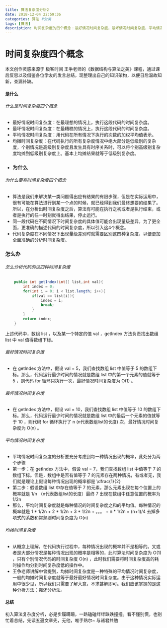```yaml
---
title: 算法复杂度分析2
date: 2018-12-04 22:59:36
categories: 算法 #分类
tags: [算法]
description: 时间复杂度的四个概念：最好情况时间复杂度，最坏情况时间复杂度，平均情况时间复杂度，均摊时间复杂度
---
```


# 时间复杂度四个概念
本文创作灵感来源于 极客时间 王争老师的《数据结构与算法之美》课程，通过课后反思以及借鉴各位学友的发言总结，现整理出自己的知识架构，以便日后温故知新，查漏补缺。
#### 是什么
###### 什么是时间复杂度四个概念
- 最好情况时间复杂度：在最理想的情况上，执行这段代码的时间复杂度。
- 最坏情况时间复杂度：在最糟糕的情况上，执行这段代码的时间复杂度。
- 平均情况时间复杂度：用代码在所有情况下执行的次数的加权平均值表示。
- 均摊时间复杂度：在代码执行的所有复杂度情况中绝大部分是低级别的复杂度，个别情况是高级别复杂度且发生具有时序关系时，可以将个别高级别复杂度均摊到低级别复杂度上。基本上均摊结果就等于低级别复杂度。
- ### 为什么
###### 为什么要有时间复杂度四个概念
- 算法是我们来解决某一类问题得出应有结果的有限步骤，但是在实际运用中，很有可能在算法进行到某一个点的时候，就已经得到我们最终想要的结果了。所以，在分析出时间复杂度之后，算法有可能在执行之初或者是执行结束，或者是执行的任一时刻就得出结果，停止运行。
- 同一段代码在不同情况下时间复杂度的具体值可能会出现量级差异，为了更全面，更准确的描述代码的时间复杂度，所以引入这4个概念。
- 代码复杂度在不同情况下出现量级差别时就需要区别这四种复杂度，以便更加全面准确的分析时间复杂度。
### 怎么办
######  怎么分析代码的这四种时间复杂度
```java
    public int getIndex(int[] list,int val){
        int index = 0;
        for(int i = 0; i < list.length; i++){
            if(val == list[i]){
                index = i;
                break;
            }
        }
        return index;
    }
```
上述代码中，数组 list ，以及某一个特定的值 val ，getIndex 方法负责找出数组 list 中 val 值得数组下标。
######  最好情况时间复杂度
-  在 getIndex 方法中，假设 val = 5，我们查找数组 list 中值等于 5 的数组下标。那么，代码运行最少时间的情况就是数组 list 中的第一个元素的值就等于 5 ，则代码 for 循环只执行一次，最好情况时间复杂度为  O(1) 。 
######  最坏情况时间复杂度
-  在 getIndex 方法中，假设 val = 10，我们查找数组 list 中值等于 10 的数组下标。那么，代码运行最少时间的情况就是数组 list 中的最后一个元素的值就等于 10 ，则代码 for 循环执行了 n (n代表数组list的长度)  次，最好情况时间复杂度为  O(n) 。
######  平均情况时间复杂度
- 平均情况时间复杂度的分析要充分考虑到每一种情况出现的概率，此处分为两个步骤
- 第一步：在 getIndex 方法中，假设 val = 7，我们查找数组 list 中值等于 7 的数组下标。但是，数组中是否有值等于 7 的元素存在两种情况，有或者无，我们就是理论上假设每种情况出现的概率都是 \dfrac{1}{2} 
- 第二步：假设数组 list 中存在值等于 7 的元素，那么元素出现在每个位置上的概率就是 1/n （n代表数组list的长度）最终 7 出现在数组中任意位置的概率为  1/2n 
- 那么，平均时间复杂度就是每种情况的时间复杂度之和的平均值。每种情况的概率就是 1 * 1/2n + 2 * 1/2n + 3 * 1/2n + 。。。 + n * 1/2n =   (n+1)/4   去掉多项式的系数和常熟则时间复杂度为 O(n) 
######  均摊时间复杂度
- 从概念上理解，在代码执行过程中，每种情况出现的概率并不是相等的。又或者是大部分情况是每种情况出现的概率是相等的，此时算法时间复杂度为 O(1) ，只有个别情况代码的时间复杂度 O(n) ，此时我们需要将时间复杂度高的耗时操作均分到时间复杂度低的操作中。
- 王争老师讲解中曾提到，均摊时间复杂度是一种特殊的平均情况时间复杂度，一般的均摊时间复杂度就等于最好最好情况时间复杂度。由于这种情况实际运用中很少见，所以我们只需要了解大意，不求甚解即可。我们应该掌握的是这种分析方法：摊还分析法。
#### 总结
初入算法复杂度分析，必是步履蹒跚，一路磕磕绊绊跌跌撞撞。看不懂别慌，也别忙着总结，先读五遍文章先，无他，唯手熟尔~
与诸君共勉
